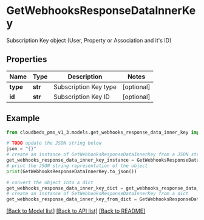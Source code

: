 # GetWebhooksResponseDataInnerKey

Subscription Key object (User, Property or Association and it's ID)

## Properties

Name | Type | Description | Notes
------------ | ------------- | ------------- | -------------
**type** | **str** | Subscription Key type | [optional] 
**id** | **str** | Subscription Key ID | [optional] 

## Example

```python
from cloudbeds_pms_v1_3.models.get_webhooks_response_data_inner_key import GetWebhooksResponseDataInnerKey

# TODO update the JSON string below
json = "{}"
# create an instance of GetWebhooksResponseDataInnerKey from a JSON string
get_webhooks_response_data_inner_key_instance = GetWebhooksResponseDataInnerKey.from_json(json)
# print the JSON string representation of the object
print(GetWebhooksResponseDataInnerKey.to_json())

# convert the object into a dict
get_webhooks_response_data_inner_key_dict = get_webhooks_response_data_inner_key_instance.to_dict()
# create an instance of GetWebhooksResponseDataInnerKey from a dict
get_webhooks_response_data_inner_key_from_dict = GetWebhooksResponseDataInnerKey.from_dict(get_webhooks_response_data_inner_key_dict)
```
[[Back to Model list]](../README.md#documentation-for-models) [[Back to API list]](../README.md#documentation-for-api-endpoints) [[Back to README]](../README.md)


